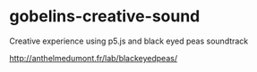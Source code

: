 # gobelins-creative-sound
Creative experience using p5.js and black eyed peas soundtrack

<http://anthelmedumont.fr/lab/blackeyedpeas/>


